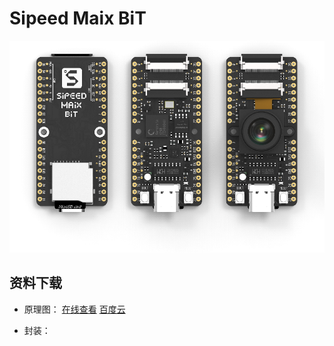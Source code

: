 Sipeed Maix BiT
====

![BiT](../../assets/BiT.png)


## 资料下载

* 原理图： <a href="../../assets/pdf/maix_bit.pdf" target="_blank">在线查看</a> [百度云](https://pan.baidu.com/s/1bLyYpUlYfe5cDWXv8kW52A)

* 封装：


